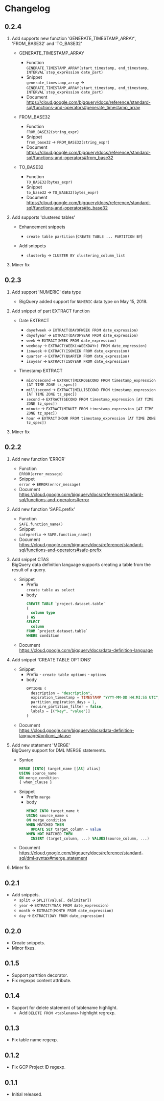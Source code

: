 # Changelog

## 0.2.4
1. Add supports new function 'GENERATE_TIMESTAMP_ARRAY', 'FROM_BASE32' and 'TO_BASE32'
    - GENERATE_TIMESTAMP_ARRAY
        - Function  
          `GENERATE_TIMESTAMP_ARRAY(start_timestamp, end_timestamp, INTERVAL step_expression date_part)`
        - Snippet  
          `generate_timestamp_array` -> `GENERATE_TIMESTAMP_ARRAY(start_timestamp, end_timestamp, INTERVAL step_expression date_part)`
        - Document  
          https://cloud.google.com/bigquery/docs/reference/standard-sql/functions-and-operators#generate_timestamp_array

    - FROM_BASE32
        - Function  
          `FROM_BASE32(string_expr)`
        - Snippet  
          `from_base32` -> `FROM_BASE32(string_expr)`
        - Document  
          https://cloud.google.com/bigquery/docs/reference/standard-sql/functions-and-operators#from_base32

    - TO_BASE32
        - Function  
          `TO_BASE32(bytes_expr)`
        - Snippet  
          `to_base32` -> `TO_BASE32(bytes_expr)`
        - Document  
          https://cloud.google.com/bigquery/docs/reference/standard-sql/functions-and-operators#to_base32

2. Add supports 'clustered tables'
    - Enhancement snippets
        - `create table partition` (`CREATE TABLE ... PARTITION BY`)

    - Add snippets
        - `clusterby` -> `CLUSTER BY clustering_column_list`

3. Miner fix

## 0.2.3
1. Add support 'NUMERIC' data type
    - BigQuery added support for `NUMERIC` data type on May 15, 2018.

2. Add snippet of part EXTRACT function
    - Date EXTRACT
        - `dayofweek` -> `EXTRACT(DAYOFWEEK FROM date_expression)`
        - `dayofyear` -> `EXTRACT(DAYOFYEAR FROM date_expression)`
        - `week` -> `EXTRACT(WEEK FROM date_expression)`
        - `weekday` -> `EXTRACT(WEEK(<WEEKDAY>) FROM date_expression)`
        - `isoweek` -> `EXTRACT(ISOWEEK FROM date_expression)`
        - `quarter` -> `EXTRACT(QUARTER FROM date_expression)`
        - `isoyear` -> `EXTRACT(ISOYEAR FROM date_expression)`

    - Timestamp EXTRACT
        - `microsecond` -> `EXTRACT(MICROSECOND FROM timestamp_expression [AT TIME ZONE tz_spec])`
        - `millisecond` -> `EXTRACT(MILLISECOND FROM timestamp_expression [AT TIME ZONE tz_spec])`
        - `second` -> `EXTRACT(SECOND FROM timestamp_expression [AT TIME ZONE tz_spec])`
        - `minute` -> `EXTRACT(MINUTE FROM timestamp_expression [AT TIME ZONE tz_spec])`
        - `hour` -> `EXTRACT(HOUR FROM timestamp_expression [AT TIME ZONE tz_spec])`

3. Miner fix

## 0.2.2
1. Add new function 'ERROR'

    - Function  
      `ERROR(error_message)`
    - Snippet  
      `error` -> `ERROR(error_message)`
    - Document  
      https://cloud.google.com/bigquery/docs/reference/standard-sql/functions-and-operators#error

2. Add new function 'SAFE.prefix'

    - Function  
      `SAFE.function_name()`
    - Snippet  
      `safeprefix` -> `SAFE.function_name()`
    - Document  
      https://cloud.google.com/bigquery/docs/reference/standard-sql/functions-and-operators#safe-prefix

3. Add snippet CTAS  
  BigQuery data definition language supports creating a table from the result of a query.

    - Snippet
        - Prefix  
          `create table as select`
        - body  
          ```sql
          CREATE TABLE `project.dataset.table`
          (
            column type
          ) AS
          SELECT
            column
          FROM `project.dataset.table`
          WHERE condition
          ```
    - Document  
      https://cloud.google.com/bigquery/docs/data-definition-language

4. Add snippet 'CREATE TABLE OPTIONS'

    - Snippet
        - Prefix
              - `create table options`
              - `options`
        - body
          ```sql
          OPTIONS (
            description = "description",
            expiration_timestamp = TIMESTAMP "YYYY-MM-DD HH:MI:SS UTC",
            partition_expiration_days = 1,
            require_partition_filter = false,
            labels = [("key", "value")]
          )
          ```
    - Document  
      https://cloud.google.com/bigquery/docs/data-definition-language#options_clause

5. Add new statement 'MERGE'  
  BigQuery support for DML MERGE statements.

    - Syntax
      ```sql
      MERGE [INTO] target_name [[AS] alias]
      USING source_name
      ON merge_condition
      { when_clause }
      ```
    - Snippet
        - Prefix
          `merge`
        - body
          ```sql
          MERGE INTO target_name t
          USING source_name s
          ON merge_condition
          WHEN MATCHED THEN
            UPDATE SET target_column = value
          WHEN NOT MATCHED THEN
            INSERT (target_column, ...) VALUES(source_column, ...)
          ```
    - Document  
      https://cloud.google.com/bigquery/docs/reference/standard-sql/dml-syntax#merge_statement

6. Miner fix

## 0.2.1
- Add snippets.
  - `split` -> `SPLIT(value[, delimiter])`
  - `year` -> `EXTRACT(YEAR FROM date_expression)`
  - `month` -> `EXTRACT(MONTH FROM date_expression)`
  - `day` -> `EXTRACT(DAY FROM date_expression)`

## 0.2.0
- Create snippets.
- Minor fixes.

## 0.1.5
- Support partition decorator.
- Fix regexps content attribute.

## 0.1.4
- Support for delete statement of tablename highlight.
  - Add `DELETE FROM <tablename>` highlight regrexp.

## 0.1.3
- Fix table name regexp.

## 0.1.2
- Fix GCP Project ID regexp.

## 0.1.1
- Initial released.
